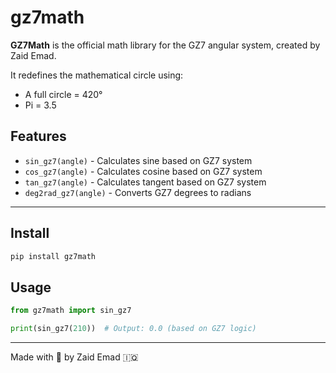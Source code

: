 # gz7math

**GZ7Math** is the official math library for the GZ7 angular system, created by Zaid Emad.

It redefines the mathematical circle using:
- A full circle = 420°
- Pi = 3.5

## Features
- `sin_gz7(angle)` - Calculates sine based on GZ7 system
- `cos_gz7(angle)` - Calculates cosine based on GZ7 system
- `tan_gz7(angle)` - Calculates tangent based on GZ7 system
- `deg2rad_gz7(angle)` - Converts GZ7 degrees to radians

---

## Install

```bash
pip install gz7math
```

## Usage

```python
from gz7math import sin_gz7

print(sin_gz7(210))  # Output: 0.0 (based on GZ7 logic)
```

---

Made with 🌙 by Zaid Emad 🇮🇶